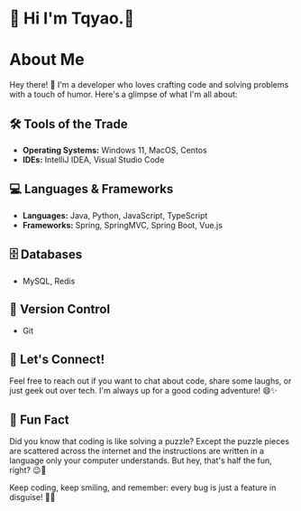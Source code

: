 # 👋 Hi I'm Tqyao.🌈

<!--
**tqyao/tqyao** is a ✨ _special_ ✨ repository because its `README.md` (this file) appears on your GitHub profile.

Here are some ideas to get you started:

- 🔭 I’m currently working on ...
- 🌱 I’m currently learning ...
- 👯 I’m looking to collaborate on ...
- 🤔 I’m looking for help with ...
- 💬 Ask me about ...
- 📫 How to reach me: ...
- 😄 Pronouns: ...
- ⚡ Fun fact: ...
-->

# About Me

Hey there! 👋 I'm a developer who loves crafting code and solving problems with a touch of humor. Here's a glimpse of what I'm all about:

## 🛠️ Tools of the Trade
- **Operating Systems:** Windows 11, MacOS, Centos
- **IDEs:** IntelliJ IDEA, Visual Studio Code

## 💻 Languages & Frameworks
- **Languages:** Java, Python, JavaScript, TypeScript
- **Frameworks:** Spring, SpringMVC, Spring Boot, Vue.js

## 🗄️ Databases
- MySQL, Redis

## 🤝 Version Control
- Git

## 🚀 Let's Connect!
Feel free to reach out if you want to chat about code, share some laughs, or just geek out over tech. I'm always up for a good coding adventure! 😄✨

## 🌟 Fun Fact
Did you know that coding is like solving a puzzle? Except the puzzle pieces are scattered across the internet and the instructions are written in a language only your computer understands. But hey, that's half the fun, right? 😉🧩

Keep coding, keep smiling, and remember: every bug is just a feature in disguise! 🐛✨
